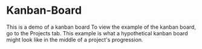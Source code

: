 # Kanban-Board
This is a demo of a kanban board
To view the example of the kanban board, go to the Projects tab. 
This example is what a hypothetical kanban board might look like in the middle of a project's progression.
